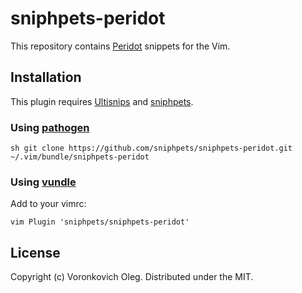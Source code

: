 # sniphpets-peridot

This repository contains [Peridot](http://peridot-php.github.io/) snippets for the Vim.

## Installation

This plugin requires [Ultisnips](https://github.com/SirVer/ultisnips) and [sniphpets](https://github.com/sniphpets/sniphpets).

### Using [pathogen](https://github.com/tpope/vim-pathogen)

``sh
git clone https://github.com/sniphpets/sniphpets-peridot.git ~/.vim/bundle/sniphpets-peridot
``

### Using [vundle](https://github.com/gmarik/vundle)

Add to your vimrc:

``vim
Plugin 'sniphpets/sniphpets-peridot'
``

## License

Copyright (c) Voronkovich Oleg. Distributed under the MIT.
